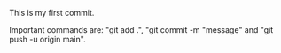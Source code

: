 This is my first commit. 

Important commands are: "git add .", "git commit -m "message" and "git push -u origin main".